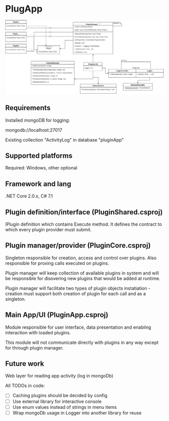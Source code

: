 # PlugApp

![](Architecture.png)

## Requirements
Installed mongoDB for logging:

mongodb://localhost:27017

Existing collection "ActivityLog" in database "pluginApp"

## Supported platforms
Required: Windows, other optional

## Framework and lang
.NET Core 2.0.x, C# 7.1

## Plugin definition/interface (PluginShared.csproj)

IPlugin definition which contains Execute method. It defines the contract to which every plugin provider must submit.


## Plugin manager/provider (PluginCore.csproj)

Singleton responsible for creation, access and control over plugins. Also responsible for proxing calls executed on plugins.

Plugin manager will keep collection of available plugins in system and will be responsible for disovering new plugins that would be added at runtime.

Plugin manager will facilitate two types of plugin objects instatiation - creation must support both creation of plugin for each call and as a singleton.


## Main App/UI (PluginApp.csproj)

Module responsible for user interface, data presentation and enabling interaction with loaded plugins.

This module will not communicate directly with plugins in any way except for through plugin manager.

## Future work

Web layer for reading app activity (log in mongoDb)

All TODOs in code:
- [ ] Caching plugins should be decided by config
- [ ] Use external library for interactive console
- [ ] Use enum values instead of strings in menu items
- [ ] Wrap mongoDb usage in Logger into another library for reuse
